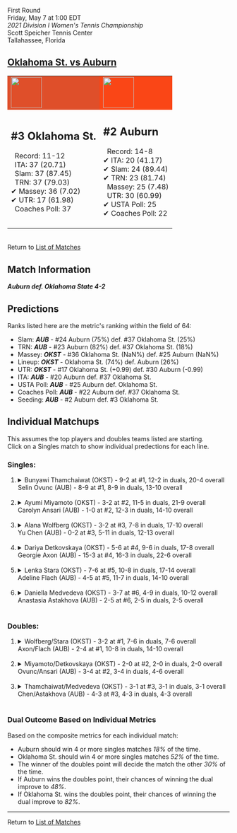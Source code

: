 First Round  
Friday, May 7 at 1:00 EDT  
_2021 Division I Women's Tennis Championship_  
Scott Speicher Tennis Center  
Tallahassee, Florida  
## [Oklahoma St. vs Auburn](https://www.ncaa.com/game/5833672)  

<table><tr style="background-color: #d9d9d9 !important"><td style="background-color: #DF4F2A !important"><img src="https://www.ncaa.com/sites/default/files/images/logos/schools/o/oklahoma-st.70.png" width="70" height="70" /></td><td style="background-color: #FA4616 !important"><img src="https://www.ncaa.com/sites/default/files/images/logos/schools/a/auburn.70.png" width="70" height="70" /></td></tr><tr>
<td>  

<h2>#3 Oklahoma St.</h2>  
&nbsp; Record: 11-12<br>  
&nbsp; ITA: 37 (20.71)<br>  
&nbsp; Slam: 37 (87.45)<br>  
&nbsp; TRN: 37 (79.03)<br>  
&#10004; Massey: 36 (7.02)<br>  
&#10004; UTR: 17 (61.98)<br>  
&nbsp; Coaches Poll: 37<br>  
<br>  

</td>
<td>  

<h2>#2 Auburn</h2>  
&nbsp; Record: 14-8<br>  
&#10004; ITA: 20 (41.17)<br>  
&#10004; Slam: 24 (89.44)<br>  
&#10004; TRN: 23 (81.74)<br>  
&nbsp; Massey: 25 (7.48)<br>  
&nbsp; UTR: 30 (60.99)<br>  
&#10004; USTA Poll: 25<br>  
&#10004; Coaches Poll: 22<br>  
<br>  

</td>
</tr></table>  


<br>Return to [List of Matches](../index.md)  

## Match Information  
***Auburn def. Oklahoma State 4-2***  

## Predictions  

Ranks listed here are the metric's ranking within the field of 64:  
- Slam: ***AUB*** - #24 Auburn (75%) def. #37 Oklahoma St. (25%)  
- TRN: ***AUB*** - #23 Auburn (82%) def. #37 Oklahoma St. (18%)  
- Massey: ***OKST*** - #36 Oklahoma St. (NaN%) def. #25 Auburn (NaN%)  
- Lineup: ***OKST*** - Oklahoma St. (74%) def. Auburn (26%)  
- UTR: ***OKST*** - #17 Oklahoma St. (+0.99) def. #30 Auburn (-0.99)  
- ITA: ***AUB*** - #20 Auburn def. #37 Oklahoma St.  
- USTA Poll: ***AUB*** - #25 Auburn def. Oklahoma St.  
- Coaches Poll: ***AUB*** - #22 Auburn def. #37 Oklahoma St.  
- Seeding: ***AUB*** - #2 Auburn def. #3 Oklahoma St.  

## Individual Matchups  
This assumes the top players and doubles teams listed are starting.  
Click on a Singles match to show individual predections for each line.  

### Singles:  

<ol>
<li><details>
<summary markdown="span">Bunyawi Thamchaiwat (OKST) - 9-2 at #1, 12-2 in duals, 20-4 overall<br>Selin Ovunc (AUB) - 8-9 at #1, 8-9 in duals, 13-10 overall</summary>
<h4>Predictions</h4><ul>
<li>Composite: <b><i>OKST</i></b> - Thamchaiwat (82%) def. Ovunc (18%)</li>  
<li>Slam: <b><i>OKST</i></b> - Thamchaiwat (75%) def. Ovunc (25%)</li>  
<li>TRN: <b><i>OKST</i></b> - Thamchaiwat (83%) def. Ovunc (17%)</li>  
<li>Massey: <b><i>OKST</i></b> - Thamchaiwat (NaN%) def. Ovunc (NaN%)</li>  
<li>UTR: <b><i>OKST</i></b> - Thamchaiwat (91%) def. Ovunc (9%)</li>  
<li>ITA: <b><i>OKST</i></b> - Thamchaiwat (21.36) def. Ovunc (9.63)</li>  
</ul>
</details>&nbsp;</li>
<li><details>
<summary markdown="span">Ayumi Miyamoto (OKST) - 3-2 at #2, 11-5 in duals, 21-9 overall<br>Carolyn Ansari (AUB) - 1-0 at #2, 12-3 in duals, 14-10 overall</summary>
<h4>Predictions</h4><ul>
<li>Composite: <b><i>AUB</i></b> - Ansari (54%) def. Miyamoto (46%)</li>  
<li>Slam: <b><i>AUB</i></b> - Ansari (51%) def. Miyamoto (49%)</li>  
<li>TRN: <b><i>OKST</i></b> - Miyamoto (52%) def. Ansari (48%)</li>  
<li>Massey: <b><i>OKST</i></b> - Miyamoto (NaN%) def. Ansari (NaN%)</li>  
<li>UTR: <b><i>AUB</i></b> - Ansari (62%) def. Miyamoto (38%)</li>  
<li>ITA: <b><i>AUB</i></b> - Ansari (7.96) def. Miyamoto (4.02)</li>  
</ul>
</details>&nbsp;</li>
<li><details>
<summary markdown="span">Alana Wolfberg (OKST) - 3-2 at #3, 7-8 in duals, 17-10 overall<br>Yu Chen (AUB) - 0-2 at #3, 5-11 in duals, 12-13 overall</summary>
<h4>Predictions</h4><ul>
<li>Composite: <b><i>OKST</i></b> - Wolfberg (70%) def. Chen (30%)</li>  
<li>Slam: <b><i>OKST</i></b> - Wolfberg (65%) def. Chen (35%)</li>  
<li>TRN: <b><i>OKST</i></b> - Wolfberg (67%) def. Chen (33%)</li>  
<li>Massey: <b><i>OKST</i></b> - Wolfberg (NaN%) def. Chen (NaN%)</li>  
<li>UTR: <b><i>OKST</i></b> - Wolfberg (81%) def. Chen (19%)</li>  
<li>ITA: <b><i>OKST</i></b> - Wolfberg (10.37) def. Chen (3.54)</li>  
</ul>
</details>&nbsp;</li>
<li><details>
<summary markdown="span">Dariya Detkovskaya (OKST) - 5-6 at #4, 9-6 in duals, 17-8 overall<br>Georgie Axon (AUB) - 15-3 at #4, 16-3 in duals, 22-6 overall</summary>
<h4>Predictions</h4><ul>
<li>Composite: <b><i>AUB</i></b> - Axon (70%) def. Detkovskaya (30%)</li>  
<li>Slam: <b><i>AUB</i></b> - Axon (58%) def. Detkovskaya (42%)</li>  
<li>TRN: <b><i>AUB</i></b> - Axon (65%) def. Detkovskaya (35%)</li>  
<li>Massey: <b><i>OKST</i></b> - Detkovskaya (NaN%) def. Axon (NaN%)</li>  
<li>UTR: <b><i>AUB</i></b> - Axon (86%) def. Detkovskaya (14%)</li>  
<li>ITA: <b><i>OKST</i></b> - Detkovskaya (2.79) def. Axon (2.43)</li>  
</ul>
</details>&nbsp;</li>
<li><details>
<summary markdown="span">Lenka Stara (OKST) - 7-6 at #5, 10-8 in duals, 17-14 overall<br>Adeline Flach (AUB) - 4-5 at #5, 11-7 in duals, 14-10 overall</summary>
<h4>Predictions</h4><ul>
<li>Composite: <b><i>OKST</i></b> - Stara (64%) def. Flach (36%)</li>  
<li>Slam: <b><i>OKST</i></b> - Stara (66%) def. Flach (34%)</li>  
<li>TRN: <b><i>OKST</i></b> - Stara (62%) def. Flach (38%)</li>  
<li>Massey: <b><i>OKST</i></b> - Stara (NaN%) def. Flach (NaN%)</li>  
<li>UTR: <b><i>OKST</i></b> - Stara (67%) def. Flach (33%)</li>  
<li>ITA: <b><i>AUB</i></b> - Flach (1.50) def. Stara (0.00)</li>  
</ul>
</details>&nbsp;</li>
<li><details>
<summary markdown="span">Daniella Medvedeva (OKST) - 3-7 at #6, 4-9 in duals, 10-12 overall<br>Anastasia Astakhova (AUB) - 2-5 at #6, 2-5 in duals, 2-5 overall</summary>
<h4>Predictions</h4><ul>
<li>Composite: <b><i>OKST</i></b> - Medvedeva (61%) def. Astakhova (39%)</li>  
<li>Slam: <b><i>OKST</i></b> - Medvedeva (61%) def. Astakhova (39%)</li>  
<li>TRN: <b><i>AUB</i></b> - Astakhova (58%) def. Medvedeva (42%)</li>  
<li>Massey: <b><i>OKST</i></b> - Medvedeva (NaN%) def. Astakhova (NaN%)</li>  
<li>UTR: <b><i>OKST</i></b> - Medvedeva (82%) def. Astakhova (18%)</li>  
</ul>
</details>&nbsp;</li>
</ol>

### Doubles:  

<ol>
<li><details>
<summary markdown="span">Wolfberg/Stara (OKST) - 3-2 at #1, 7-6 in duals, 7-6 overall<br>Axon/Flach (AUB) - 2-4 at #1, 10-8 in duals, 14-10 overall</summary>
<br>Sorry, we don't have any metrics for this match
</details>&nbsp;</li>
<li><details>
<summary markdown="span">Miyamoto/Detkovskaya (OKST) - 2-0 at #2, 2-0 in duals, 2-0 overall<br>Ovunc/Ansari (AUB) - 3-4 at #2, 3-4 in duals, 4-6 overall</summary>
<br>Sorry, we don't have any metrics for this match
</details>&nbsp;</li>
<li><details>
<summary markdown="span">Thamchaiwat/Medvedeva (OKST) - 3-1 at #3, 3-1 in duals, 3-1 overall<br>Chen/Astakhova (AUB) - 4-3 at #3, 4-3 in duals, 4-3 overall</summary>
<br>Sorry, we don't have any metrics for this match
</details>&nbsp;</li>
</ol>

### Dual Outcome Based on Individual Metrics  
  
Based on the composite metrics for each individual match:  
- Auburn should win 4 or more singles matches _18%_ of the time.  
- Oklahoma St. should win 4 or more singles matches _52%_ of the time.  
- The winner of the doubles point will decide the match the other _30%_ of the time.  
- If Auburn wins the doubles point, their chances of winning the dual improve to _48%_.  
- If Oklahoma St. wins the doubles point, their chances of winning the dual improve to _82%_.  
  
------

Return to [List of Matches](../index.md)  
